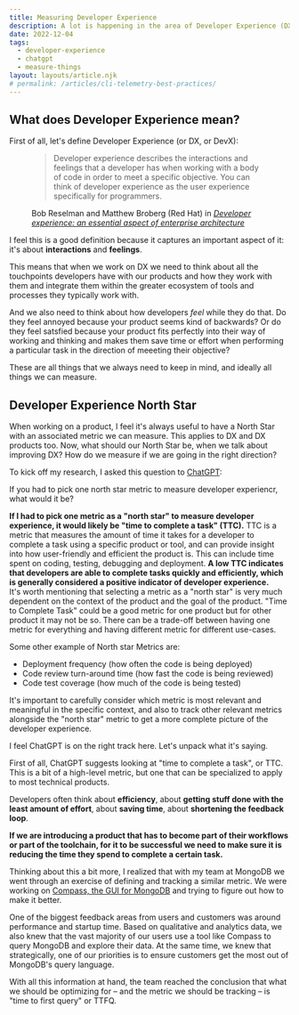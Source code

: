 ```yaml
---
title: Measuring Developer Experience
description: A lot is happening in the area of Developer Experience (DX). A lot of tech companies are set to improve their DX. Startups are being founded on the premise of improving DX. But the first thing to do to improve something is to measure it. And how can we measure something as abstract as Developer Experience? I did some research, discussed it with ChatGPT – because why not – and now I am writing it all down for you.
date: 2022-12-04
tags:
  - developer-experience
  - chatgpt
  - measure-things
layout: layouts/article.njk
# permalink: /articles/cli-telemetry-best-practices/
---
```


## What does Developer Experience mean?

First of all, let's define Developer Experience (or DX, or DevX):

<figure>
  <blockquote class="blockquote">
    <p>Developer experience describes the interactions and feelings that a developer has when working with a body of code in order to meet a specific objective. You can think of developer experience as the user experience specifically for programmers.</p>
  </blockquote>
  <figcaption class="blockquote-footer">
     Bob Reselman and Matthew Broberg (Red Hat) in <cite title="Developer experience: an essential aspect of enterprise architecture"><a href="https://www.redhat.com/architect/developer-experience">Developer experience: an essential aspect of enterprise architecture</a></cite>
  </figcaption>
</figure>

I feel this is a good definition because it captures an important aspect of it: it's about **interactions** and **feelings**.

This means that when we work on DX we need to think about all the touchpoints developers have with our products and how they work with them and integrate them within the greater ecosystem of tools and processes they typically work with.

And we also need to think about how developers *feel* while they do that. Do they feel annoyed because your product seems kind of backwards? Or do they feel satsfied because your product fits perfectly into their way of working and thinking and makes them save time or effort when performing a particular task in the direction of meeeting their objective?

These are all things that we always need to keep in mind, and ideally all things we can measure.

## Developer Experience North Star

When working on a product, I feel it's always useful to have a North Star with an associated metric we can measure. This applies to DX and DX products too. Now, what should our North Star be, when we talk about improving DX? How do we measure if we are going in the right direction?

To kick off my research, I asked this question to [ChatGPT](http://chat.openai.com/):

<div class="card mb-3">
<div class="card-body font-monospace">

  <p>
    <i class="fa-solid fa-user"></i>
    If you had to pick one north star metric to measure developer experiencr, what would it be?
  </p>

  <p>
    <i class="fa-solid fa-robot"></i>
    <strong>If I had to pick one metric as a "north star" to measure developer experience, it would likely be "time to complete a task" (TTC).</strong>
  TTC is a metric that measures the amount of time it takes for a developer to complete a task using a specific product or tool, and can provide insight into how user-friendly and efficient the product is. This can include time spent on coding, testing, debugging and deployment. <strong>A low TTC indicates that developers are able to complete tasks quickly and efficiently, which is generally considered a positive indicator of developer experience.</strong><br>
  It's worth mentioning that selecting a metric as a "north star" is very much dependent on the context of the product and the goal of the product. "Time to Complete Task" could be a good metric for one product but for other product it may not be so. There can be a trade-off between having one metric for everything and having different metric for different use-cases.
  </p>
  <p>
    Some other example of North star Metrics are:
  </p>
  <ul>
    <li>Deployment frequency (how often the code is being deployed)</li>
    <li>Code review turn-around time (how fast the code is being reviewed)</li>
    <li>Code test coverage (how much of the code is being tested)</li>
  </ul>
  <p>
    It's important to carefully consider which metric is most relevant and meaningful in the specific context, and also to track other relevant metrics alongside the "north star" metric to get a more complete picture of the developer experience.
  </p>
</div>
</div>

I feel ChatGPT is on the right track here. Let's unpack what it's saying.

First of all, ChatGPT suggests looking at "time to complete a task", or TTC. This is a bit of a high-level metric, but one that can be specialized to apply to most technical products. 

Developers often think about **efficiency**, about **getting stuff done with the least amount of effort**, about **saving time**, about **shortening the feedback loop**.

**If we are introducing a product that has to become part of their workflows or part of the toolchain, for it to be successful we need to make sure it is reducing the time they spend to complete a certain task.**

Thinking about this a bit more, I realized that with my team at MongoDB we went through an exercise of defining and tracking a similar metric. We were working on [Compass, the GUI for MongoDB](https://www.mongodb.com/products/compass) and trying to figure out how to make it better.

One of the biggest feedback areas from users and customers was around performance and startup time. Based on qualitative and analytics data, we also knew that the vast majority of our users use a tool like Compass to query MongoDB and explore their data. At the same time, we knew that strategically, one of our priorities is to ensure customers get the most out of MongoDB's query language.

With all this information at hand, the team reached the conclusion that what we should be optimizing for – and the metric we should be tracking – is "time to first query" or TTFQ.